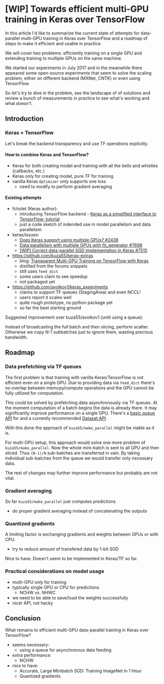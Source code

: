# [WIP] Towards efficient multi-GPU training in Keras over TensorFlow

In this article I'd like to summarize the current state of attempts for data-parallel multi-GPU training in Keras over TensorFlow and a roadmap of steps to make it efficient and usable in practice.

We will cover two problems: efficiently training on a single GPU and extending training to multiple GPUs on the same machine.

We started our experiments in July 2017 and in the meanwhile there appeared some open-source experiments that seem to solve the scaling problem, either on different backend (MXNet, CNTK) or even using TensorFlow.

So let's try to dive in the problem, see the landscape of of solutions and review a bunch of measurements in practice to see what's working and what doesn't.

## Introduction

### Keras + TensorFlow

Let's break the backend transparency and use TF operations explicitly.

#### How to combine Keras and TensorFlow?

- Keras for both creating model and training with all the bells and whistles (callbacks, etc.)
- Keras only for creating model, pure TF for training
- vanilla Keras `Optimizer` only supports one loss
    - need to modify to perform gradient averaging

#### Existing attempts

- fcholet (Keras author):
    - introducing TensorFlow backend - [Keras as a simplified interface to TensorFlow: tutorial](https://blog.keras.io/keras-as-a-simplified-interface-to-tensorflow-tutorial.html#multi-gpu-and-distributed-training)
    - just a code sketch of indended use in model parallelism and data parallelism
- keras/issues:
    - [Does Keras support using multiple GPUs? #2436](https://github.com/fchollet/keras/issues/2436)
    - [Data parallelism with multiple GPUs with fit_generator #7698](https://github.com/fchollet/keras/issues/7698)
    - [[WIP] Correct data-parallel SGD implementation in Keras #7515](https://github.com/fchollet/keras/issues/7515)
- https://github.com/kuza55/keras-extras
    - blog: [Transparent Multi-GPU Training on TensorFlow with Keras
](https://medium.com/@kuza55/transparent-multi-gpu-training-on-tensorflow-with-keras-8b0016fd9012)
    - distilled from the forums snippets
    - still uses `feed_dict`
    - some users claim to see speedup
    - not packaged yet
- https://github.com/avolkov1/keras_experiments
    - claims to support TF queues (StagingArea) and even NCCL!
    - users report it scales well
    - quite rough prototype, no python package yet
    - so far the best starting ground

Suggested improvement over kuza55/avolkov1 (until using a queue):

Instead of broadcasting the full batch and then slicing, perform scatter. Otherwise we copy N-1 subbatches just to ignore them, wasting precious bandwidth.

## Roadmap

### Data prefetching via TF queues

The first problem is that training with vanilla Keras/TensorFlow is not efficient even on a single GPU. Due to providing data via `feed_dict` there's no overlap between memcpy/compute operations and the GPU cannot be fully utilized for computation.

This could be solved by prefetching data asynchronously via TF queues. At the moment computation of a batch begins the data is already there. It may significantly improve performance on a single GPU. There's a [basic queue API](https://www.tensorflow.org/api_guides/python/reading_data#Reading_from_files) for and a currently recommended [Dataset API](https://www.tensorflow.org/programmers_guide/datasets).

With this done the approach of `kuza55/make_parallel` might be viable as it is.

For multi-GPU setup, this approach would solve one more problem of `kuza55/make_parallel`. Now the whole mini-batch is sent to all GPU and then sliced. Thus `(N-1)/N` sub-batches are transferred in vain. By taking individual sub-batches from the queue we would transfer only necessary data.

The rest of changes may further improve performance but probably are not vital.

### Gradient averaging

So far `kuza55/make_parallel` just computes predictions

- do proper gradient averaging instead of concatenating the outputs

### Quantized gradients

A limiting factor is exchanging gradients and weights between GPUs or with CPU.

- try to reduce amount of transfered data by 1-bit SGD

Nice to have. Doesn't seem to be implemented in Keras/TF so far.

### Practical considerations on model usage

- multi-GPU only for training
- typically single GPU or CPU for predictions
    - NCHW vs. NHWC
- we need to be able to save/load the weights successfully
- nicer API, not hacky

## Conclusion

What remains to efficient multi-GPU data-parallel training in Keras over TensorFlow?

- seems necessary:
    - using a queue for asynchronous data feeding
- extra performance:
    - NCHW
- nice to have:
    - Accurate, Large Minibatch SGD: Training ImageNet in 1 Hour
    - Quantized gradients
